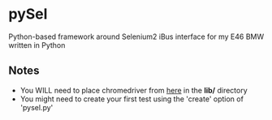 pySel
=====

Python-based framework around Selenium2
iBus interface for my E46 BMW written in Python

## Notes
* You WILL need to place chromedriver from [here](https://code.google.com/p/chromedriver/) in the **lib/** directory
* You might need to create your first test using the 'create' option of 'pysel.py'